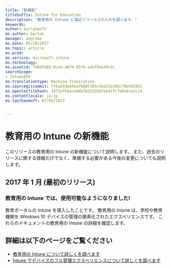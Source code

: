```yaml
---
title: "新機能"
titleSuffix: Intune for Education
description: "教育用の Intune に最近リリースされたかを調べます。"
keywords: 
author: barlanmsft
ms.author: barlan
manager: angrobe
ms.date: 05/10/2017
ms.topic: article
ms.prod: 
ms.service: microsoft-intune
ms.technology: 
ms.assetid: 7d8dfd82-8cee-4874-85f6-edaf84e49c4c
searchScope:
- IntuneEDU
ms.translationtype: Machine Translation
ms.sourcegitcommit: f76a24da64ea7688f385c5ea15a368c76e982951
ms.openlocfilehash: 1472efb4acedda7b25292b7ed41fc7e0ae1d2c14
ms.contentlocale: ja-jp
ms.lasthandoff: 07/05/2017


---
```


# <a name="whats-new-in-intune-for-education"></a>教育用の Intune の新機能
このリリースの教育用の Intune の新機能について説明します。 また、過去のリリースに関する情報だけでなく、準備する必要がある今後の変更についても説明します。

## <a name="may-2017-initial-release"></a>2017 年 1 月 (最初のリリース)

### <a name="intune-for-education-is-now-available"></a>教育用の Intune では、使用可能なようになりました!

教育ポータルの Intune を導入したことです。 教育用の Intune は、学校や教育機関を Windows 10 デバイスの管理の簡素化されたエクスペリエンスです。 これらのドキュメントの教育用の Intune の詳細を確認します。

## <a name="find-out-more"></a>詳細は以下のページをご覧ください

- [教育用の Intune について詳しくを調べます](what-is-intune-for-education.md)
- [Intune でデバイスのフル管理エクスペリエンスについて詳しくを調べます](https://docs.microsoft.com/intune/understand-explore/introduction-to-microsoft-intune)

